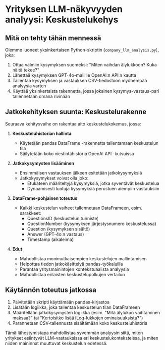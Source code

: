 # Yrityksen LLM-näkyvyyden analyysi: Keskustelukehys

## Mitä on tehty tähän mennessä

Olemme luoneet yksinkertaisen Python-skriptin (`company_llm_analysis.py`), joka:

1. Ottaa valmiin kysymyksen suomeksi: "Miten vaihdan älylukkoon? Kuka näitä tekee?"
2. Lähettää kysymyksen GPT-4o-mallille OpenAI:n API:n kautta
3. Tallentaa kysymyksen ja vastauksen CSV-tiedostoon myöhempää analyysia varten
4. Käyttää yksinkertaista rakennetta, jossa jokainen kysymys-vastaus-pari tallennetaan omana rivinään

## Jatkokehityksen suunta: Keskustelurakenne

Seuraava kehitysvaihe on rakentaa aito keskustelukokemus, jossa:

1. **Keskusteluhistorian hallinta**
   - Käytetään pandas DataFrame -rakennetta tallentamaan keskustelun tila
   - Säilytetään koko viestintähistoria OpenAI API -kutsuissa

2. **Jatkokysymysten lisääminen**
   - Ensimmäisen vastauksen jälkeen esitetään jatkokysymyksiä
   - Jatkokysymykset voivat olla joko:
     * Etukäteen määriteltyjä kysymyksiä, jotka syventävät keskustelua
     * Dynaamisesti luotuja kysymyksiä perustuen aiempiin vastauksiin

3. **DataFrame-pohjainen toteutus**
   - Kaikki keskustelun vaiheet tallennetaan DataFrameen, esim. sarakkeet: 
     * QuestionsID (keskustelun tunniste)
     * QuestionNumber (kysymyksen järjestysnumero keskustelussa)
     * Question (kysymyksen sisältö)
     * Answer (GPT-4o:n vastaus)
     * Timestamp (aikaleima)

4. **Edut**
   - Mahdollistaa monimutkaisempien keskustelujen mallintamisen
   - Helpottaa tiedon jatkokäsittelyä pandas-työkaluilla
   - Parantaa yritysmainintojen kontekstuaalista analyysia
   - Mahdollistaa erilaisten keskustelupolkujen vertailun

## Käytännön toteutus jatkossa

1. Päivitetään skripti käyttämään pandas-kirjastoa
2. Lisätään logiikka, joka tallentaa keskustelun tilan DataFrameen
3. Määritellään jatkokysymysten logiikka (esim. "Mitä älylukon vaihtaminen maksaa?" tai "Kertoisitko lisää iLoq-lukkojen ominaisuuksista?")
4. Parannetaan CSV-tallennusta sisältämään koko keskusteluhistoria

Tämä lähestymistapa mahdollistaa syvemmän analyysin siitä, miten yritykset esiintyvät LLM-vastauksissa eri keskustelukonteksteissa, ja miten niiden maininnat muuttuvat keskustelun edetessä. 